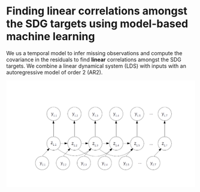 # Finding linear correlations amongst the SDG targets using model-based machine learning 

We us a temporal model to infer missing observations and compute the covariance in the residuals to find **linear** correlations amongst the SDG targets. We combine a linear dynamical system (LDS) with inputs with an autoregressive model of order 2 (AR2).

![LDS with inputs combined with AR2](LDSwithinputsAR2.png)
